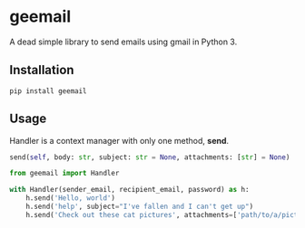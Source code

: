 # geemail

A dead simple library to send emails using gmail in Python 3.

## Installation

`pip install geemail`

## Usage

Handler is a context manager with only one method, **send**.

```python
send(self, body: str, subject: str = None, attachments: [str] = None)
```


```python
from geemail import Handler

with Handler(sender_email, recipient_email, password) as h:
    h.send('Hello, world') 
    h.send('help', subject="I've fallen and I can't get up")
    h.send('Check out these cat pictures', attachments=['path/to/a/picture', 'or/two'])
```

